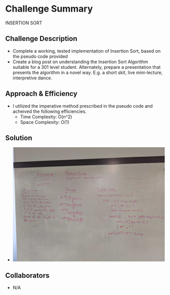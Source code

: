 # Challenge Summary
INSERTION SORT

## Challenge Description
* Complete a working, tested implementation of Insertion Sort, based on the pseudo code provided
* Create a blog post on understanding the Insertion Sort Algorithm suitable for a 301 level student. Alternately, prepare a presentation that presents the algorithm in a novel way. E.g. a short skit, live mini-lecture, interpretive dance.

## Approach & Efficiency
* I utilized the imperative method prescribed in the pseudo code and acheived the following efficiencies.
    * Time Complexity: O(n^2)
    * Space Complexity: O(1)

## Solution
* ![Insertion Sort Whiteboard](../images/insertionSort_whiteboard.jpg)

## Collaborators
* N/A




